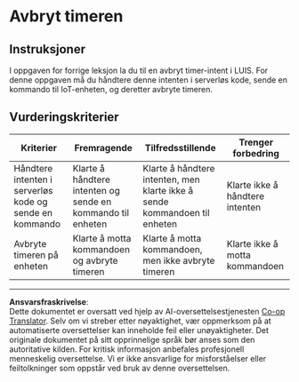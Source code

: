 <!--
CO_OP_TRANSLATOR_METADATA:
{
  "original_hash": "da5d9360fe02fdcc1e91a725016c846d",
  "translation_date": "2025-08-27T21:00:03+00:00",
  "source_file": "6-consumer/lessons/3-spoken-feedback/assignment.md",
  "language_code": "no"
}
-->
# Avbryt timeren

## Instruksjoner

I oppgaven for forrige leksjon la du til en avbryt timer-intent i LUIS. For denne oppgaven må du håndtere denne intenten i serverløs kode, sende en kommando til IoT-enheten, og deretter avbryte timeren.

## Vurderingskriterier

| Kriterier | Fremragende | Tilfredsstillende | Trenger forbedring |
| --------- | ----------- | ----------------- | ------------------ |
| Håndtere intenten i serverløs kode og sende en kommando | Klarte å håndtere intenten og sende en kommando til enheten | Klarte å håndtere intenten, men klarte ikke å sende kommandoen til enheten | Klarte ikke å håndtere intenten |
| Avbryte timeren på enheten | Klarte å motta kommandoen og avbryte timeren | Klarte å motta kommandoen, men ikke avbryte timeren | Klarte ikke å motta kommandoen |

---

**Ansvarsfraskrivelse**:  
Dette dokumentet er oversatt ved hjelp av AI-oversettelsestjenesten [Co-op Translator](https://github.com/Azure/co-op-translator). Selv om vi streber etter nøyaktighet, vær oppmerksom på at automatiserte oversettelser kan inneholde feil eller unøyaktigheter. Det originale dokumentet på sitt opprinnelige språk bør anses som den autoritative kilden. For kritisk informasjon anbefales profesjonell menneskelig oversettelse. Vi er ikke ansvarlige for misforståelser eller feiltolkninger som oppstår ved bruk av denne oversettelsen.